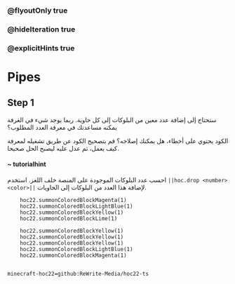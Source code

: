 ### @flyoutOnly true
### @hideIteration true
### @explicitHints true


# Pipes

## Step 1
ستحتاج إلى إضافة عدد معين من البلوكات إلى كل حاوية. ربما يوجد شيء في الغرفة يمكنه مساعدتك في معرفة العدد المطلوب؟

الكود يحتوي على أخطاء، هل يمكنك إصلاحه؟ قم بتصحيح الكود عن طريق تشغيله لمعرفة كيف يعمل، ثم عدل عليه ليصبح الحل صحيحا.

#### ~ tutorialhint  
احسب عدد البلوكات الموجودة على المنصة خلف اللغز. استخدم ``||hoc.drop <number> <color>||``  لإضافة هذا العدد من البلوكات إلى الحاويات.



```ghost
    hoc22.summonColoredBlockMagenta(1)
    hoc22.summonColoredBlockLightBlue(1)
    hoc22.summonColoredBlockYellow(1)
    hoc22.summonColoredBlockLime(1)
```
```template
    hoc22.summonColoredBlockYellow(1)
    hoc22.summonColoredBlockYellow(1)
    hoc22.summonColoredBlockYellow(1)
    hoc22.summonColoredBlockLightBlue(1) 
    hoc22.summonColoredBlockMagenta(1)
      
```
```package
minecraft-hoc22=github:ReWrite-Media/hoc22-ts
```